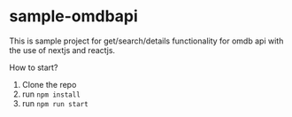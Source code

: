# sample-omdbapi

This is sample project for get/search/details functionality for omdb api with the use of nextjs and reactjs.

How to start?

1. Clone the repo
2. run `npm install`
3. run `npm run start`
